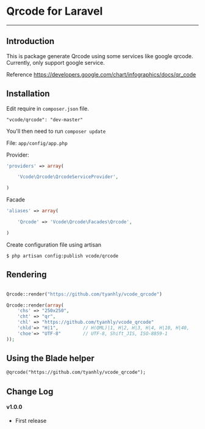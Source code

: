 # Qrcode for Laravel


----------

## Introduction

This is package generate Qrcode using some services like google qrcode. Currently, only support google service. 

Reference https://developers.google.com/chart/infographics/docs/qr_code

## Installation


Edit require in `composer.json` file.

~~~
"vcode/qrcode": "dev-master"
~~~

You'll then need to run `composer update` 

File: `app/config/app.php` 

Provider:
~~~php
'providers' => array(

    'Vcode\Qrcode\QrcodeServiceProvider',

)
~~~
Facade
~~~php
'aliases' => array(

    'Qrcode' => 'Vcode\Qrcode\Facades\Qrcode',

)
~~~

Create configuration file using artisan

~~~
$ php artisan config:publish vcode/qrcode
~~~

## Rendering
~~~php

Qrcode::render("https://github.com/tyanhly/vcode_qrcode")

Qrcode::render(array(
    'chs' => "250x250",
    'cht' => "qr",
    'chl' => "https://github.com/tyanhly/vcode_qrcode"
    'chld'=> "H|1",         // H(QML)|1, H|2, H|3, H|4, H|10, H|40,
    'choe'=> "UTF-8"        // UTF-8, Shift_JIS, ISO-8859-1
));
~~~

## Using the Blade helper

~~~html
@qrcode("https://github.com/tyanhly/vcode_qrcode");
~~~

## Change Log

#### v1.0.0

- First release
